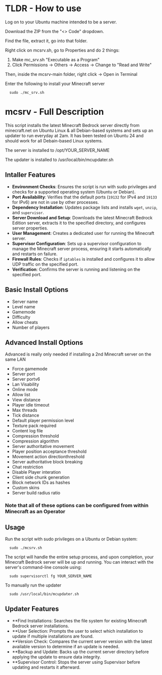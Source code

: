 # TLDR - How to use
Log on to your Ubuntu machine intended to be a server.

Download the ZIP from the "<> Code" dropdown.

Find the file, extract it, go into that folder.

Right click on mcsrv.sh, go to Properties and do 2 things:
1) Make mc_srv.sh "Executable as a Program"
2) Click Permissions -> Others -> Access -> Change to "Read and Write"

Then, inside the mcsrv-main folder, right click -> Open in Terminal

Enter the following to install your Minecraft server
```
  sudo ./mc_srv.sh
```

# mcsrv - Full Description
This script installs the latest Minecraft Bedrock server directly from minecraft.net on Ubuntu Linux & all Debian-based systems and sets up an updater to run everyday at 2am.  It has been tested on Ubuntu 24 and should work for all Debain-based Linux systems.  

The server is installed to /opt/YOUR_SERVER_NAME

The updater is installed to /usr/local/bin/mcupdater.sh

## Intaller Features

- **Environment Checks**: Ensures the script is run with sudo privileges and checks for a supported operating system (Ubuntu or Debian).
- **Port Availability**: Verifies that the default ports (`19132` for IPv4 and `19133` for IPv6) are not in use by other processes.
- **Dependency Installation**: Updates package lists and installs `wget`, `unzip`, and `supervisor`.
- **Server Download and Setup**: Downloads the latest Minecraft Bedrock Edition server, extracts it to the specified directory, and configures server properties.
- **User Management**: Creates a dedicated user for running the Minecraft server.
- **Supervisor Configuration**: Sets up a supervisor configuration to manage the Minecraft server process, ensuring it starts automatically and restarts on failure.
- **Firewall Rules**: Checks if `iptables` is installed and configures it to allow UDP traffic on the specified port.
- **Verification**: Confirms the server is running and listening on the specified port.

## Basic Install Options

- Server name
- Level name
- Gamemode
- Difficulty
- Allow cheats
- Number of players

## Advanced Install Options
Advanced is really only needed if installing a 2nd Minecraft server on the same LAN

- Force gamemode
- Server port
- Server portv6
- Lan Visability
- Online mode
- Allow list
- View distance
- Player idle timeout
- Max threads
- Tick distance
- Default player permission level
- Texture pack required
- Content log file
- Compression threshold
- Compression algorithm
- Server authoritative movement
- Player position acceptance threshold
- Movement action directionthreshold
- Server authoritative block breaking
- Chat restriction
- Disable Player interation
- Client side chunk generation
- Block network IDs as hashes
- Custom skins
- Server build radius ratio

### Note that all of these options can be configured from within Minecraft as an Operator

## Usage

Run the script with sudo privileges on a Ubuntu or Debian system:
```
  sudo ./mcsrv.sh
```
The script will handle the entire setup process, and upon completion, your Minecraft Bedrock server will be up and running. You can interact with the server's command-line console using:
```
  sudo supervisorctl fg YOUR_SERVER_NAME
```
To manually run the updater
```
  sudo /usr/local/bin/mcupdater.sh
```

## Updater Features

- **Find Installations: Searches the file system for existing Minecraft Bedrock server installations.
- **User Selection: Prompts the user to select which installation to update if multiple installations are found.
- **Version Check: Compares the current server version with the latest available version to determine if an update is needed.
- **Backup and Update: Backs up the current server directory before applying the update to ensure data integrity.
- **Supervisor Control: Stops the server using Supervisor before updating and restarts it afterward.
